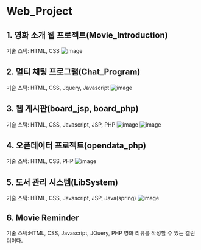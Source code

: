 # Web_Project

## 1. 영화 소개 웹 프로젝트(Movie_Introduction)
기술 스택: HTML, CSS
![image](https://user-images.githubusercontent.com/39723658/156743544-41e9556f-5668-49c5-83af-bd043e4ac007.png)


## 2. 멀티 채팅 프로그램(Chat_Program)
기술 스택: HTML, CSS, Jquery, Javascript
![image](https://user-images.githubusercontent.com/39723658/156743980-fdc4c550-5974-4f78-b47e-c1fe9965d438.png)


## 3. 웹 게시판(board_jsp, board_php)
기술 스택: HTML, CSS, Javascript, JSP, PHP
![image](https://user-images.githubusercontent.com/39723658/156744051-e2e81405-2552-45b4-82f6-073bc51300fa.png)
![image](https://user-images.githubusercontent.com/39723658/156744142-7ca91896-f6a6-454e-a98a-8d8703caf620.png)


## 4. 오픈데이터 프로젝트(opendata_php)
기술 스택: HTML, CSS, PHP
![image](https://user-images.githubusercontent.com/39723658/156744223-132d5a9a-6f6e-4bfd-8c65-b5d047202aaa.png)


## 5. 도서 관리 시스템(LibSystem)
기술 스택: HTML, CSS, Javascript, JSP, Java(spring)
![image](https://user-images.githubusercontent.com/39723658/156744290-dd68b842-414a-4b63-9c63-73b09992c0f5.png)


## 6. Movie Reminder
기술 스택:HTML, CSS, Javascript, JQuery, PHP
영화 리뷰를 작성할 수 있는 캘린더이다.



